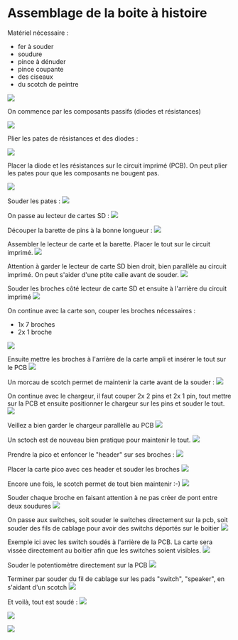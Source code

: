 # Assemblage de la boite à histoire

Matériel nécessaire :

- fer à souder
- soudure
- pince à dénuder
- pince coupante
- des ciseaux
- du scotch de peintre

![](assets/outils.jpg)

On commence par les composants passifs (diodes et résistances)

![](assets/passifs.jpg)

Plier les pates de résistances et des diodes :

![](assets/plier.jpg)

Placer la diode et les résistances sur le circuit imprimé (PCB). On peut plier les pates pour que les composants ne bougent pas.

![](assets/diode_sur_pcb.jpg)


Souder les pates :
![](assets/souder_pates.jpg)

On passe au lecteur de cartes SD : 
![](assets/sd01.jpg)


Découper la barette de pins à la bonne longueur :
![](assets/sd02.jpg)


Assembler le lecteur de carte et la barette. Placer le tout sur le circuit imprimé.
![](assets/sd03.jpg)


Attention à garder le lecteur de carte SD bien droit, bien parallèle au circuit imprimé. On peut s'aider d'une ptite calle avant de souder.
![](assets/sd_ecart.jpg)

Souder les broches côté lecteur de carte SD et ensuite à l'arrière du circuit imprimé
![](assets/sd_souder.jpg)


On continue avec la carte son, couper les broches nécessaires :
- 1x 7 broches
- 2x 1 broche


![](assets/ampli01.jpg)

Ensuite mettre les broches à l'arrière de la carte ampli et insérer le tout sur le PCB
![](assets/ampli02.jpg)


Un morcau de scotch permet de maintenir la carte avant de la souder :
![](assets/ampli_scotch.jpg)


On continue avec le chargeur, il faut couper 2x 2 pins et 2x 1 pin, tout mettre sur la PCB et ensuite positionner le chargeur sur les pins et souder le tout. 
![](assets/charger.jpg)


Veillez a bien garder le chargeur parallèlle au PCB
![](assets/charger02.jpg)

Un sctoch est de nouveau bien pratique pour maintenir le tout.
![](assets/charger03.jpg)



Prendre la pico et enfoncer le "header" sur ses broches :
![](assets/pico_header.jpg)


Placer la carte pico avec ces header et souder les broches
![](assets/pico_pcb.jpg)


Encore une fois, le scotch permet de tout bien maintenir :-)
![](assets/pico_scotch.jpg)


Souder chaque broche en faisant attention à ne pas créer de pont entre deux soudures
![](assets/pico_souder.jpg)


On passe aux switches, soit souder le switches directement sur la pcb, soit souder des fils de cablage pour avoir des switchs déportés sur le boitier
![](assets/switch.jpg)

Exemple ici avec les switch soudés à l'arrière de la PCB. La carte sera vissée directement au boitier afin que les switches soient visibles.
![](assets/switch02.jpg)


Souder le potentiomètre directement sur la PCB
![](assets/potentiometer.jpg)

Terminer par souder du fil de cablage sur les pads "switch", "speaker", en s'aidant d'un scotch
![](assets/speaker.jpg)




Et voilà, tout est soudé :
![](assets/resultat.jpg)


![](assets/.jpg)


![](assets/.jpg)